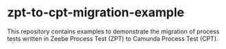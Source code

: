 # zpt-to-cpt-migration-example

This repository contains examples to demonstrate the migration of process tests written in Zeebe Process Test (ZPT)
to Camunda Process Test (CPT).
